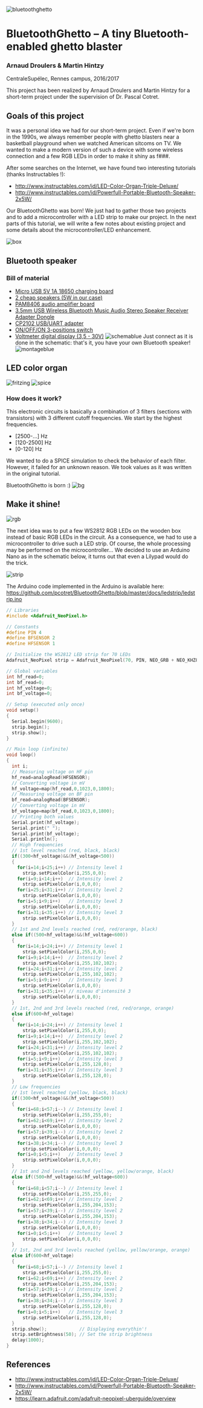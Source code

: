 ![bluetoothghetto](https://github.com/pcotret/BluetoothGhetto/blob/master/img/bluetoothghetto.png)
# BluetoothGhetto – A tiny Bluetooth-enabled ghetto blaster

### Arnaud Droulers & Martin Hintzy
CentraleSupélec, Rennes campus, 2016/2017

This project has been realized by Arnaud Droulers and Martin Hintzy for a short-term project under the supervision of Dr. Pascal Cotret.

## Goals of this project
It was a personal idea we had for our short-term project. Even if we're born in the 1990s, we always remember people with ghetto blasters near a basketball playground when we watched American sitcoms on TV. We wanted to make a modern version of such a device with some wireless connection and a few RGB LEDs in order to make it shiny as f###.

After some searches on the Internet, we have found two interesting tutorials (thanks Instructables !):

* http://www.instructables.com/id/LED-Color-Organ-Triple-Deluxe/
* http://www.instructables.com/id/Powerfull-Portable-Bluetooth-Speaker-2x5W/

Our BluetoothGhetto was born! We just had to gather those two projects and to add a microcontroller with a LED strip to make our project. In the next parts of this tutorial, we will write a few notes about existing project and some details about the microcontroller/LED enhancement.

![box](https://github.com/pcotret/BluetoothGhetto/blob/master/img/img1.png)

## Bluetooth speaker
### Bill of material

* [Micro USB 5V 1A 18650 charging board](http://ebay.eu/2odylMV)
* [2 cheap speakers (5W in our case)](http://ebay.eu/2vqZBvy)
* [PAM8406 audio amplifier board](http://ebay.eu/2oQBBi5)
* [3.5mm USB Wireless Bluetooth Music Audio Stereo Speaker Receiver Adapter Dongle](http://ebay.eu/2gPPyNm)
* [CP2102 USB/UART adapter](http://ebay.eu/2phIPib)
* [ON/OFF/ON 3-positions switch](http://ebay.eu/2p91Ake)
* [Voltmeter digital display (3,5 - 30V)](http://ebay.eu/2nl9wlZ)
![schemablue](https://github.com/pcotret/BluetoothGhetto/blob/master/img/bluetooth.png)
Just connect as it is done in the schematic: that's it, you have your own Bluetooth speaker!
![montageblue](https://github.com/pcotret/BluetoothGhetto/blob/master/img/img2.png)

## LED color organ
![fritzing](https://github.com/pcotret/BluetoothGhetto/blob/master/img/led_schematic.png)
![spice](https://github.com/pcotret/BluetoothGhetto/blob/master/img/led_spice.png)
### How does it work?
This electronic circuits is basically a combination of 3 filters (sections with transistors) with 3 different cutoff frequencies. We start by the highest frequencies.

* [2500-...] Hz
* [120-2500] Hz
* [0-120] Hz

We wanted to do a SPICE simulation to check the behavior of each filter. However, it failed for an unknown reason. We took values as it was written in the original tutorial.

BluetoothGhetto is born :)
![bg](https://github.com/pcotret/BluetoothGhetto/blob/master/img/img3.png)

## Make it shine!
![rgb](https://github.com/pcotret/BluetoothGhetto/blob/master/img/img4.png)

The next idea was to put a few WS2812 RGB LEDs on the wooden box instead of basic RGB LEDs in the circuit. As a consequence, we had to use a microcontroller to drive such a LED strip. Of course, the whole processing may be performed on the microcontroller...
We decided to use an Arduino Nano as in the schematic below, it turns out that even a Lilypad would do the trick.

![strip](https://github.com/pcotret/BluetoothGhetto/blob/master/img/led_strip.png)

The Arduino code implemented in the Arduino is available here: https://github.com/pcotret/BluetoothGhetto/blob/master/docs/ledstrip/ledstrip.ino

```C++
// Libraries
#include <Adafruit_NeoPixel.h>

// Constants
#define PIN 4
#define BFSENSOR 2
#define HFSENSOR 1

// Initialize the WS2812 LED strip for 70 LEDs
Adafruit_NeoPixel strip = Adafruit_NeoPixel(70, PIN, NEO_GRB + NEO_KHZ800);

// Global variables
int hf_read=0;
int bf_read=0;
int hf_voltage=0;
int bf_voltage=0;

// Setup (executed only once)
void setup()
{
  Serial.begin(9600);
  strip.begin();
  strip.show();
}

// Main loop (infinite)
void loop()
{
  int i;
  // Measuring voltage on HF pin
  hf_read=analogRead(HFSENSOR);
  // Converting voltage in mV
  hf_voltage=map(hf_read,0,1023,0,1800);  
  // Measuring voltage on BF pin
  bf_read=analogRead(BFSENSOR);
  // Converting voltage in mV
  bf_voltage=map(bf_read,0,1023,0,1800);
  // Printing both values  
  Serial.print(hf_voltage);
  Serial.print(" ");
  Serial.print(bf_voltage);
  Serial.println();
  // High frequencies
  // 1st level reached (red, black, black)
  if((300<hf_voltage)&&(hf_voltage<500))
  {
    for(i=14;i<25;i++) // Intensity level 1
      strip.setPixelColor(i,255,0,0);
    for(i=9;i<14;i++)  // Intensity level 2
      strip.setPixelColor(i,0,0,0);
    for(i=25;i<31;i++) // Intensity level 2
      strip.setPixelColor(i,0,0,0);
    for(i=5;i<9;i++)   // Intensity level 3
      strip.setPixelColor(i,0,0,0);
    for(i=31;i<35;i++) // Intensity level 3
      strip.setPixelColor(i,0,0,0);
  }
  // 1st and 2nd levels reached (red, red/orange, black)
  else if((500<hf_voltage)&&(hf_voltage<600))
  {
    for(i=14;i<24;i++) // Intensity level 1
      strip.setPixelColor(i,255,0,0);
    for(i=9;i<14;i++)  // Intensity level 2
      strip.setPixelColor(i,255,102,102);
	for(i=24;i<31;i++) // Intensity level 2
      strip.setPixelColor(i,255,102,102);
    for(i=5;i<9;i++)   // Intensity level 3
      strip.setPixelColor(i,0,0,0);
    for(i=31;i<35;i++) // niveau d'intensité 3
      strip.setPixelColor(i,0,0,0);
  }
  // 1st, 2nd and 3rd levels reached (red, red/orange, orange)
  else if(600<hf_voltage)
  {
    for(i=14;i<24;i++) // Intensity level 1
      strip.setPixelColor(i,255,0,0);
    for(i=9;i<14;i++)  // Intensity level 2
      strip.setPixelColor(i,255,102,102);
    for(i=24;i<31;i++) // Intensity level 2
      strip.setPixelColor(i,255,102,102);
    for(i=5;i<9;i++)   // Intensity level 3
      strip.setPixelColor(i,255,128,0);
    for(i=31;i<35;i++) // Intensity level 3
      strip.setPixelColor(i,255,128,0);
  }
  // Low frequencies
  // 1st level reached (yellow, black, black)
  if((300<hf_voltage)&&(hf_voltage<500))
  {
    for(i=68;i<57;i--) // Intensity level 1
      strip.setPixelColor(i,255,255,0);
    for(i=62;i<69;i++) // Intensity level 2 
      strip.setPixelColor(i,0,0,0);
    for(i=57;i<39;i--) // Intensity level 2
      strip.setPixelColor(i,0,0,0);
    for(i=38;i<34;i--) // Intensity level 3
      strip.setPixelColor(i,0,0,0);
    for(i=0;i<5;i++)   // Intensity level 3
      strip.setPixelColor(i,0,0,0);
  }
  // 1st and 2nd levels reached (yellow, yellow/orange, black)
  else if((500<hf_voltage)&&(hf_voltage<600))
  {
    for(i=68;i<57;i--) // Intensity level 1
      strip.setPixelColor(i,255,255,0);
    for(i=62;i<69;i++) // Intensity level 2 
      strip.setPixelColor(i,255,204,153);
    for(i=57;i<39;i--) // Intensity level 2
      strip.setPixelColor(i,255,204,153);
    for(i=38;i<34;i--) // Intensity level 3
      strip.setPixelColor(i,0,0,0);
    for(i=0;i<5;i++)   // Intensity level 3
      strip.setPixelColor(i,0,0,0);
  }
  // 1st, 2nd and 3rd levels reached (yellow, yellow/orange, orange)
  else if(600<hf_voltage)
  {
	for(i=68;i<57;i--) // Intensity level 1
      strip.setPixelColor(i,255,255,0);
    for(i=62;i<69;i++) // Intensity level 2 
      strip.setPixelColor(i,255,204,153);
    for(i=57;i<39;i--) // Intensity level 2
      strip.setPixelColor(i,255,204,153);
    for(i=38;i<34;i--) // Intensity level 3
      strip.setPixelColor(i,255,128,0);
    for(i=0;i<5;i++)   // Intensity level 3
      strip.setPixelColor(i,255,128,0);
  }
  strip.show();            // Displaying everythin'!
  strip.setBrightness(50); // Set the strip brightness
  delay(1000); 
}
```

## References
* http://www.instructables.com/id/LED-Color-Organ-Triple-Deluxe/
* http://www.instructables.com/id/Powerfull-Portable-Bluetooth-Speaker-2x5W/
* https://learn.adafruit.com/adafruit-neopixel-uberguide/overview
